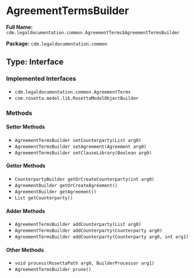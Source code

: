 # AgreementTermsBuilder

**Full Name:** `cdm.legaldocumentation.common.AgreementTerms$AgreementTermsBuilder`

**Package:** `cdm.legaldocumentation.common`

## Type: Interface

### Implemented Interfaces

- `cdm.legaldocumentation.common.AgreementTerms`
- `com.rosetta.model.lib.RosettaModelObjectBuilder`

### Methods

#### Setter Methods

- `AgreementTermsBuilder setCounterparty(List arg0)`
- `AgreementTermsBuilder setAgreement(Agreement arg0)`
- `AgreementTermsBuilder setClauseLibrary(Boolean arg0)`

#### Getter Methods

- `CounterpartyBuilder getOrCreateCounterparty(int arg0)`
- `AgreementBuilder getOrCreateAgreement()`
- `AgreementBuilder getAgreement()`
- `List getCounterparty()`

#### Adder Methods

- `AgreementTermsBuilder addCounterparty(List arg0)`
- `AgreementTermsBuilder addCounterparty(Counterparty arg0)`
- `AgreementTermsBuilder addCounterparty(Counterparty arg0, int arg1)`

#### Other Methods

- `void process(RosettaPath arg0, BuilderProcessor arg1)`
- `AgreementTermsBuilder prune()`

